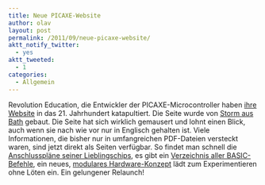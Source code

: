```yaml
---
title: Neue PICAXE-Website
author: olav
layout: post
permalink: /2011/09/neue-picaxe-website/
aktt_notify_twitter:
  - yes
aktt_tweeted:
  - 1
categories:
  - Allgemein
---
```

Revolution Education, die Entwickler der PICAXE-Microcontroller haben [ihre Website][1] in das 21. Jahrhundert katapultiert. Die Seite wurde von [Storm aus Bath][2] gebaut. Die Seite hat sich wirklich gemausert und lohnt einen Blick, auch wenn sie nach wie vor nur in Englisch gehalten ist. Viele Informationen, die bisher nur in umfangreichen PDF-Dateien versteckt waren, sind jetzt direkt als Seiten verfügbar. So findet man schnell die [Anschlusspläne seiner Lieblingschips][3], es gibt ein [Verzeichnis aller BASIC-Befehle][4], ein neues, [modulares Hardware-Konzept][5] lädt zum Experimentieren ohne Löten ein. Ein gelungener Relaunch!

 [1]: http://picaxe.com
 [2]: http://www.storm-consultancy.com/
 [3]: http://www.picaxe.com/What-is-PICAXE/PICAXE-Pinouts/
 [4]: http://www.picaxe.com/BASIC-Commands
 [5]: http://www.picaxe.com/Hardware/Teaching-Systems/Create-Starter-Pack/